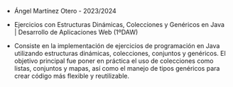  * Ángel Martínez Otero - 2023/2024

  * Ejercicios con Estructuras Dinámicas, Colecciones y Genéricos en Java | Desarrollo de Aplicaciones Web (1ºDAW)

  * Consiste en la implementación de ejercicios de programación en Java utilizando estructuras dinámicas, colecciones, conjuntos y genéricos. El objetivo principal fue poner en práctica el uso de colecciones como listas, conjuntos y mapas, así como el manejo de tipos genéricos para crear código más flexible y reutilizable.
